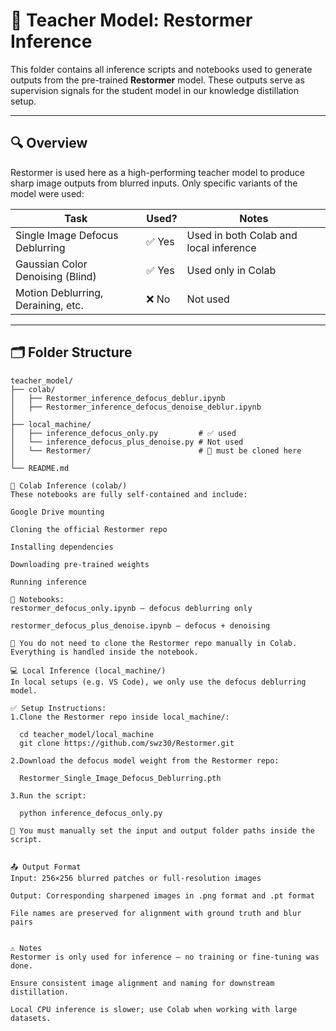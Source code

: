 # 🧠 Teacher Model: Restormer Inference

This folder contains all inference scripts and notebooks used to generate outputs from the pre-trained **Restormer** model. These outputs serve as supervision signals for the student model in our knowledge distillation setup.

---

## 🔍 Overview

Restormer is used here as a high-performing teacher model to produce sharp image outputs from blurred inputs. Only specific variants of the model were used:

| Task | Used? | Notes |
|------|-------|-------|
| Single Image Defocus Deblurring | ✅ Yes | Used in both Colab and local inference |
| Gaussian Color Denoising (Blind) | ✅ Yes | Used only in Colab |
| Motion Deblurring, Deraining, etc. | ❌ No | Not used |

---

## 🗂 Folder Structure

```text
teacher_model/
├── colab/
│   ├── Restormer_inference_defocus_deblur.ipynb
│   ├── Restormer_inference_defocus_denoise_deblur.ipynb
│
├── local_machine/
│   ├── inference_defocus_only.py         # ✅ used
│   └── inference_defocus_plus_denoise.py # Not used
│   └── Restormer/                        # 🔁 must be cloned here
│
└── README.md

🔁 Colab Inference (colab/)
These notebooks are fully self-contained and include:

Google Drive mounting

Cloning the official Restormer repo

Installing dependencies

Downloading pre-trained weights

Running inference

📓 Notebooks:
restormer_defocus_only.ipynb – defocus deblurring only

restormer_defocus_plus_denoise.ipynb – defocus + denoising

📌 You do not need to clone the Restormer repo manually in Colab. Everything is handled inside the notebook.

💻 Local Inference (local_machine/)
In local setups (e.g. VS Code), we only use the defocus deblurring model.

✅ Setup Instructions:
1.Clone the Restormer repo inside local_machine/:

  cd teacher_model/local_machine
  git clone https://github.com/swz30/Restormer.git

2.Download the defocus model weight from the Restormer repo:

  Restormer_Single_Image_Defocus_Deblurring.pth

3.Run the script:

  python inference_defocus_only.py

📌 You must manually set the input and output folder paths inside the script.


📤 Output Format
Input: 256×256 blurred patches or full-resolution images

Output: Corresponding sharpened images in .png format and .pt format

File names are preserved for alignment with ground truth and blur pairs


⚠️ Notes
Restormer is only used for inference — no training or fine-tuning was done.

Ensure consistent image alignment and naming for downstream distillation.

Local CPU inference is slower; use Colab when working with large datasets.
